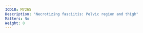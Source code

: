 ```yaml
---
ICD10: M7265
Description: "Necrotizing fasciitis: Pelvic region and thigh"
Matters: No
Weight: 0
---
```

